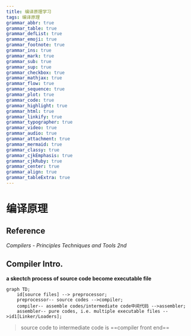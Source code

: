 ```yaml
---
title: 编译原理学习
tags: 编译原理
grammar_abbr: true
grammar_table: true
grammar_defList: true
grammar_emoji: true
grammar_footnote: true
grammar_ins: true
grammar_mark: true
grammar_sub: true
grammar_sup: true
grammar_checkbox: true
grammar_mathjax: true
grammar_flow: true
grammar_sequence: true
grammar_plot: true
grammar_code: true
grammar_highlight: true
grammar_html: true
grammar_linkify: true
grammar_typographer: true
grammar_video: true
grammar_audio: true
grammar_attachment: true
grammar_mermaid: true
grammar_classy: true
grammar_cjkEmphasis: true
grammar_cjkRuby: true
grammar_center: true
grammar_align: true
grammar_tableExtra: true
---
```


# 编译原理

## Reference

*Compilers - Principles Techniques and Tools 2nd*

## Compiler Intro.

**a skectch process of source code become executable file**
```mermaid!
graph TD;
	id[source files] --> preprocessor;
	preprocessor-- source codes -->compiler;
	compiler-- assemble codes/intermediate code中间代码 -->assembler;
	assembler-- pure codes, i.e. multiple executable files -->id1[Linker/Loaders];
```

> source code to intermediate code is ==compiler front end==

